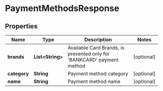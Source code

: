 
# PaymentMethodsResponse

## Properties
Name | Type | Description | Notes
------------ | ------------- | ------------- | -------------
**brands** | **List&lt;String&gt;** | Available Card Brands, is presented only for &#39;BANKCARD&#39; payment method |  [optional]
**category** | **String** | Payment method category |  [optional]
**name** | **String** | Payment method name |  [optional]



